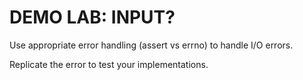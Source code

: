 # DEMO LAB: INPUT?

Use appropriate error handling (assert vs errno) to handle I/O errors.

Replicate the error to test your implementations.